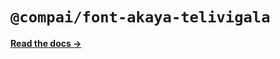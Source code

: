 # `@compai/font-akaya-telivigala`

[**Read the docs &rarr;**](https://components.ai/docs/typefaces/akaya-telivigala)
